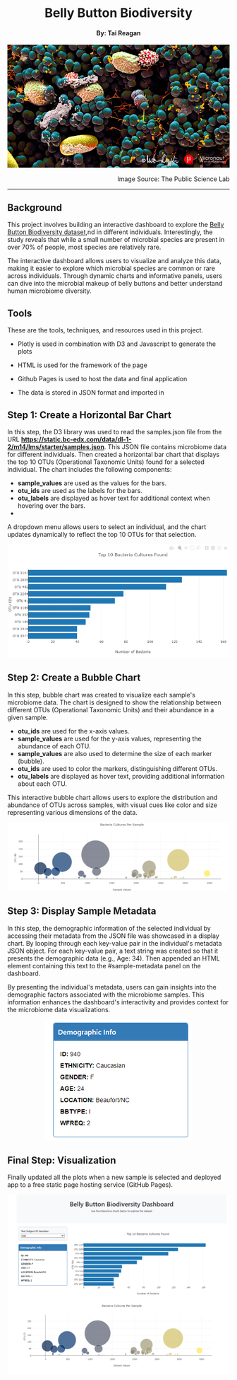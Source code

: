 <div align="center">
    <h1>Belly Button Biodiversity</h1>
</div>


<div align="center">
    <h4>By: Tai Reagan</h4>
</div>

![microbes](https://github.com/Taireagan/Belly-Button-Biodiversity/blob/main/Images/microbes-sem.jpg)

<div  align="right";">
  Image Source: The Public Science Lab
</div>

---

## Background
This project involves building an interactive dashboard to explore the [Belly Button Biodiversity dataset](https://robdunnlab.com/projects/belly-button-biodiversity/),nd in different individuals. Interestingly, the study reveals that while a small number of microbial species are present in over 70% of people, most species are relatively rare.

The interactive dashboard allows users to visualize and analyze this data, making it easier to explore which microbial species are common or rare across individuals. Through dynamic charts and informative panels, users can dive into the microbial makeup of belly buttons and better understand human microbiome diversity.

## Tools 
These are the tools, techniques, and resources used in this project.

- Plotly is used in combination with D3 and Javascript to generate the plots

- HTML is used for the framework of the page

- Github Pages is used to host the data and final application

- The data is stored in JSON format and imported in

## Step 1: Create a Horizontal Bar Chart
In this step, the D3 library was used to read the samples.json file from the URL **https://static.bc-edx.com/data/dl-1-2/m14/lms/starter/samples.json**. This JSON file contains microbiome data for different individuals. Then created a horizontal bar chart that displays the top 10 OTUs (Operational Taxonomic Units) found for a selected individual. The chart includes the following components:

- **sample_values** are used as the values for the bars.
- **otu_ids** are used as the labels for the bars.
- **otu_labels** are displayed as hover text for additional context when hovering over the bars.
- 
A dropdown menu allows users to select an individual, and the chart updates dynamically to reflect the top 10 OTUs for that selection.

  ![bar chart](https://github.com/Taireagan/Belly-Button-Biodiversity/blob/main/Images/bar%20chart.png)

## Step 2: Create a Bubble Chart
In this step, bubble chart was created to visualize each sample's microbiome data. The chart is designed to show the relationship between different OTUs (Operational Taxonomic Units) and their abundance in a given sample.
- **otu_ids** are used for the x-axis values.
- **sample_values** are used for the y-axis values, representing the abundance of each OTU.
- **sample_values** are also used to determine the size of each marker (bubble).
- **otu_ids** are used to color the markers, distinguishing different OTUs.
- **otu_labels** are displayed as hover text, providing additional information about each OTU.

This interactive bubble chart allows users to explore the distribution and abundance of OTUs across samples, with visual cues like color and size representing various dimensions of the data.

![bubble chart](https://github.com/Taireagan/Belly-Button-Biodiversity/blob/main/Images/bubble%20chart.png)

## Step 3: Display Sample Metadata
In this step, the demographic information of the selected individual by accessing their metadata from the JSON file was showcased in a display chart. By looping through each key-value pair in the individual's metadata JSON object. For each key-value pair, a text string was created so that it presents the demographic data (e.g., Age: 34). Then appended an HTML element containing this text to the #sample-metadata panel on the dashboard.

By presenting the individual's metadata, users can gain insights into the demographic factors associated with the microbiome samples. This information enhances the dashboard's interactivity and provides context for the microbiome data visualizations.  


<div align="center">
    <img src="https://github.com/Taireagan/Belly-Button-Biodiversity/blob/main/Images/demographics.png" alt="demographics" alt="crowdfunding_image"/>
</div>


## Final Step: Visualization
Finally updated all the plots when a new sample is selected and deployed app to a free static page hosting service (GitHub Pages).

![visualization](https://github.com/Taireagan/Belly-Button-Biodiversity/blob/main/Images/visualization.png)


